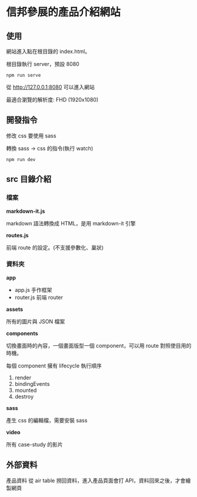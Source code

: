 # 信邦參展的產品介紹網站

## 使用

網站進入點在根目錄的 index.html。

根目錄執行 server，預設 8080

```
npm run serve
```

從 http://127.0.0.1:8080 可以進入網站

最適合瀏覽的解析度: FHD (1920x1080)

## 開發指令

修改 css 要使用 sass

轉換 sass -> css 的指令(執行 watch)

```
npm run dev
```

## src 目錄介紹

### 檔案

**markdown-it.js**

markdown 語法轉換成 HTML，是用 markdown-it 引擎

**routes.js**

前端 route 的設定。(不支援參數化、巢狀)

### 資料夾

**app**

- app.js 手作框架
- router.js 前端 router

**assets**

所有的圖片與 JSON 檔案

**components**

切換畫面時的內容，一個畫面版型一個 component，可以用 route 對照使目用的時機。

每個 component 擁有 lifecycle 執行順序

1.  render
1.  bindingEvents
1.  mounted
1.  destroy

**sass**

產生 css 的編輯檔，需要安裝 sass

**video**

所有 case-study 的影片


## 外部資料

產品資料 從 air table 撈回資料，進入產品頁面會打 API，資料回來之後，才會繪製網頁


